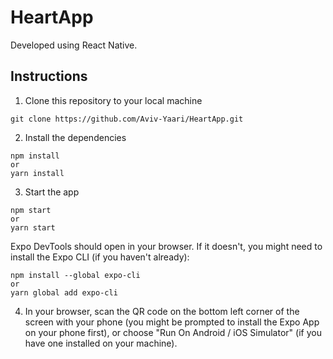 # HeartApp
Developed using React Native.  
## Instructions

1. Clone this repository to your local machine
```
git clone https://github.com/Aviv-Yaari/HeartApp.git
```

2. Install the dependencies
```
npm install
or 
yarn install
```

3. Start the app
```
npm start
or
yarn start
```
Expo DevTools should open in your browser. If it doesn't, you might need to install the Expo CLI (if you haven't already):
```
npm install --global expo-cli
or
yarn global add expo-cli
```

4. In your browser, scan the QR code on the bottom left corner of the screen with your phone (you might be prompted to install the Expo App on your phone first), or choose "Run On Android / iOS Simulator" (if you have one installed on your machine).
